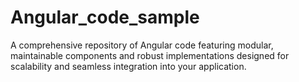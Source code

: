 # Angular_code_sample
A comprehensive repository of Angular code featuring modular, maintainable components and robust implementations designed for scalability and seamless integration into your application.
